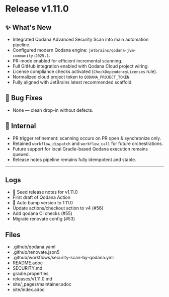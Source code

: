 # Release v1.11.0

## ✨ What's New

- Integrated Qodana Advanced Security Scan into main automation pipeline.
- Configured modern Qodana engine: `jetbrains/qodana-jvm-community:2025.1`.
- PR-mode enabled for efficient incremental scanning.
- Full GitHub integration enabled with Qodana Cloud project wiring.
- License compliance checks activated (`CheckDependencyLicenses` rule).
- Normalized cloud project token to `QODANA_PROJECT_TOKEN`.
- Fully aligned with JetBrains latest recommended scaffold.

## 🐛 Bug Fixes

- None — clean drop-in without defects.

## 🔬 Internal

- PR trigger refinement: scanning occurs on PR open & synchronize only.
- Retained `workflow_dispatch` and `workflow_call` for future orchestrations.
- Future support for local Gradle-based Qodana execution remains queued.
- Release notes pipeline remains fully idempotent and stable.

---

## Logs

- 📝 Seed release notes for v1.11.0
- First draft of Qodana Action
- 🔼 Auto bump version to 1.11.0
- Update actions/checkout action to v4 (#56)
- Add qodana CI checks (#55)
- Migrate renovate config (#53)

## Files

- .github/qodana.yaml
- .github/renovate.json5
- .github/workflows/security-scan-by-qodana.yml
- README.adoc
- SECURITY.md
- gradle.properties
- releases/v1.11.0.md
- site/_pages/maintainer.adoc
- site/index.adoc
